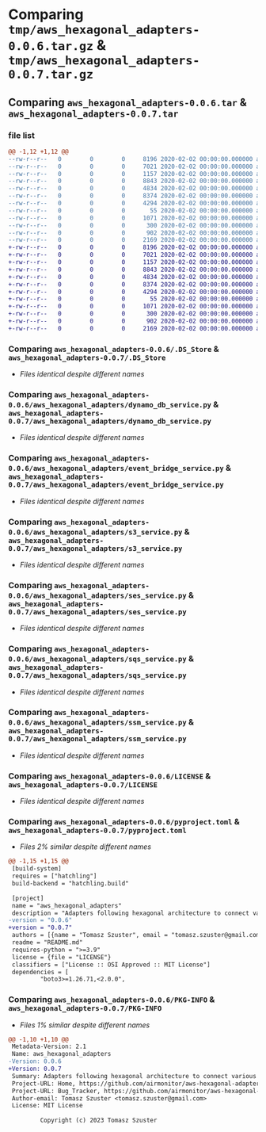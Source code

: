# Comparing `tmp/aws_hexagonal_adapters-0.0.6.tar.gz` & `tmp/aws_hexagonal_adapters-0.0.7.tar.gz`

## Comparing `aws_hexagonal_adapters-0.0.6.tar` & `aws_hexagonal_adapters-0.0.7.tar`

### file list

```diff
@@ -1,12 +1,12 @@
--rw-r--r--   0        0        0     8196 2020-02-02 00:00:00.000000 aws_hexagonal_adapters-0.0.6/.DS_Store
--rw-r--r--   0        0        0     7021 2020-02-02 00:00:00.000000 aws_hexagonal_adapters-0.0.6/aws_hexagonal_adapters/dynamo_db_service.py
--rw-r--r--   0        0        0     1157 2020-02-02 00:00:00.000000 aws_hexagonal_adapters-0.0.6/aws_hexagonal_adapters/event_bridge_service.py
--rw-r--r--   0        0        0     8843 2020-02-02 00:00:00.000000 aws_hexagonal_adapters-0.0.6/aws_hexagonal_adapters/s3_service.py
--rw-r--r--   0        0        0     4834 2020-02-02 00:00:00.000000 aws_hexagonal_adapters-0.0.6/aws_hexagonal_adapters/ses_service.py
--rw-r--r--   0        0        0     8374 2020-02-02 00:00:00.000000 aws_hexagonal_adapters-0.0.6/aws_hexagonal_adapters/sqs_service.py
--rw-r--r--   0        0        0     4294 2020-02-02 00:00:00.000000 aws_hexagonal_adapters-0.0.6/aws_hexagonal_adapters/ssm_service.py
--rw-r--r--   0        0        0       55 2020-02-02 00:00:00.000000 aws_hexagonal_adapters-0.0.6/.gitignore
--rw-r--r--   0        0        0     1071 2020-02-02 00:00:00.000000 aws_hexagonal_adapters-0.0.6/LICENSE
--rw-r--r--   0        0        0      300 2020-02-02 00:00:00.000000 aws_hexagonal_adapters-0.0.6/README.md
--rw-r--r--   0        0        0      902 2020-02-02 00:00:00.000000 aws_hexagonal_adapters-0.0.6/pyproject.toml
--rw-r--r--   0        0        0     2169 2020-02-02 00:00:00.000000 aws_hexagonal_adapters-0.0.6/PKG-INFO
+-rw-r--r--   0        0        0     8196 2020-02-02 00:00:00.000000 aws_hexagonal_adapters-0.0.7/.DS_Store
+-rw-r--r--   0        0        0     7021 2020-02-02 00:00:00.000000 aws_hexagonal_adapters-0.0.7/aws_hexagonal_adapters/dynamo_db_service.py
+-rw-r--r--   0        0        0     1157 2020-02-02 00:00:00.000000 aws_hexagonal_adapters-0.0.7/aws_hexagonal_adapters/event_bridge_service.py
+-rw-r--r--   0        0        0     8843 2020-02-02 00:00:00.000000 aws_hexagonal_adapters-0.0.7/aws_hexagonal_adapters/s3_service.py
+-rw-r--r--   0        0        0     4834 2020-02-02 00:00:00.000000 aws_hexagonal_adapters-0.0.7/aws_hexagonal_adapters/ses_service.py
+-rw-r--r--   0        0        0     8374 2020-02-02 00:00:00.000000 aws_hexagonal_adapters-0.0.7/aws_hexagonal_adapters/sqs_service.py
+-rw-r--r--   0        0        0     4294 2020-02-02 00:00:00.000000 aws_hexagonal_adapters-0.0.7/aws_hexagonal_adapters/ssm_service.py
+-rw-r--r--   0        0        0       55 2020-02-02 00:00:00.000000 aws_hexagonal_adapters-0.0.7/.gitignore
+-rw-r--r--   0        0        0     1071 2020-02-02 00:00:00.000000 aws_hexagonal_adapters-0.0.7/LICENSE
+-rw-r--r--   0        0        0      300 2020-02-02 00:00:00.000000 aws_hexagonal_adapters-0.0.7/README.md
+-rw-r--r--   0        0        0      902 2020-02-02 00:00:00.000000 aws_hexagonal_adapters-0.0.7/pyproject.toml
+-rw-r--r--   0        0        0     2169 2020-02-02 00:00:00.000000 aws_hexagonal_adapters-0.0.7/PKG-INFO
```

### Comparing `aws_hexagonal_adapters-0.0.6/.DS_Store` & `aws_hexagonal_adapters-0.0.7/.DS_Store`

 * *Files identical despite different names*

### Comparing `aws_hexagonal_adapters-0.0.6/aws_hexagonal_adapters/dynamo_db_service.py` & `aws_hexagonal_adapters-0.0.7/aws_hexagonal_adapters/dynamo_db_service.py`

 * *Files identical despite different names*

### Comparing `aws_hexagonal_adapters-0.0.6/aws_hexagonal_adapters/event_bridge_service.py` & `aws_hexagonal_adapters-0.0.7/aws_hexagonal_adapters/event_bridge_service.py`

 * *Files identical despite different names*

### Comparing `aws_hexagonal_adapters-0.0.6/aws_hexagonal_adapters/s3_service.py` & `aws_hexagonal_adapters-0.0.7/aws_hexagonal_adapters/s3_service.py`

 * *Files identical despite different names*

### Comparing `aws_hexagonal_adapters-0.0.6/aws_hexagonal_adapters/ses_service.py` & `aws_hexagonal_adapters-0.0.7/aws_hexagonal_adapters/ses_service.py`

 * *Files identical despite different names*

### Comparing `aws_hexagonal_adapters-0.0.6/aws_hexagonal_adapters/sqs_service.py` & `aws_hexagonal_adapters-0.0.7/aws_hexagonal_adapters/sqs_service.py`

 * *Files identical despite different names*

### Comparing `aws_hexagonal_adapters-0.0.6/aws_hexagonal_adapters/ssm_service.py` & `aws_hexagonal_adapters-0.0.7/aws_hexagonal_adapters/ssm_service.py`

 * *Files identical despite different names*

### Comparing `aws_hexagonal_adapters-0.0.6/LICENSE` & `aws_hexagonal_adapters-0.0.7/LICENSE`

 * *Files identical despite different names*

### Comparing `aws_hexagonal_adapters-0.0.6/pyproject.toml` & `aws_hexagonal_adapters-0.0.7/pyproject.toml`

 * *Files 2% similar despite different names*

```diff
@@ -1,15 +1,15 @@
 [build-system]
 requires = ["hatchling"]
 build-backend = "hatchling.build"
 
 [project]
 name = "aws_hexagonal_adapters"
 description = "Adapters following hexagonal architecture to connect various AWS services."
-version = "0.0.6"
+version = "0.0.7"
 authors = [{name = "Tomasz Szuster", email = "tomasz.szuster@gmail.com"}]
 readme = "README.md"
 requires-python = ">=3.9"
 license = {file = "LICENSE"}
 classifiers = ["License :: OSI Approved :: MIT License"]
 dependencies = [
         "boto3>=1.26.71,<2.0.0",
```

### Comparing `aws_hexagonal_adapters-0.0.6/PKG-INFO` & `aws_hexagonal_adapters-0.0.7/PKG-INFO`

 * *Files 1% similar despite different names*

```diff
@@ -1,10 +1,10 @@
 Metadata-Version: 2.1
 Name: aws_hexagonal_adapters
-Version: 0.0.6
+Version: 0.0.7
 Summary: Adapters following hexagonal architecture to connect various AWS services.
 Project-URL: Home, https://github.com/airmonitor/aws-hexagonal-adapters
 Project-URL: Bug_Tracker, https://github.com/airmonitor/aws-hexagonal-adapters/issues
 Author-email: Tomasz Szuster <tomasz.szuster@gmail.com>
 License: MIT License
         
         Copyright (c) 2023 Tomasz Szuster
```

